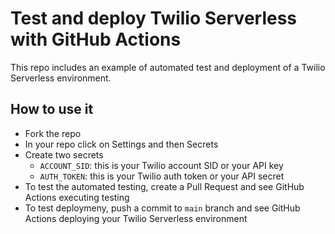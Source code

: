 # Test and deploy Twilio Serverless with GitHub Actions

This repo includes an example of automated test and deployment of a Twilio Serverless environment. 

## How to use it
* Fork the repo 
* In your repo click on Settings and then Secrets
* Create two secrets 
  * `ACCOUNT_SID`: this is your Twilio account SID or your API key 
  * `AUTH_TOKEN`: this is your Twilio auth token or your API secret 
* To test the automated testing, create a Pull Request and see GitHub Actions executing testing
* To test deploymeny, push a commit to `main` branch and see GitHub Actions deploying your Twilio Serverless environment